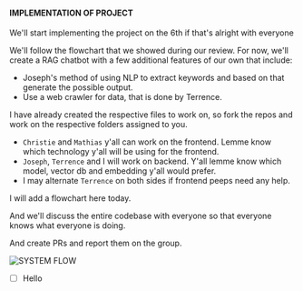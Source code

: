 #### IMPLEMENTATION OF PROJECT  
We'll start implementing the project on the 6th if that's alright with everyone 

We'll follow the flowchart that we showed during our review.
For now, we'll create a RAG chatbot with a few additional features of our own that include:
- Joseph's method of using NLP to extract keywords and based on that generate the possible output.
- Use a web crawler for data, that is done by Terrence.

I have already created the respective files to work on, so fork the repos and work on the respective folders assigned to you.
- `Christie` and `Mathias` y'all can work on the frontend. Lemme know which technology y'all will be using for the frontend.
- `Joseph`, `Terrence` and I will work on backend. Y'all lemme know which model, vector db and embedding y'all would prefer. 
- I may alternate `Terrence` on both sides if frontend peeps need any help.

I will add a flowchart here today. 

And we'll discuss the entire codebase with everyone so that everyone knows what everyone is doing. 

And create PRs and report them on the group.

![SYSTEM FLOW](diagram-export-4-12-2024-11_57_55-pm.png) 



- [ ] Hello
